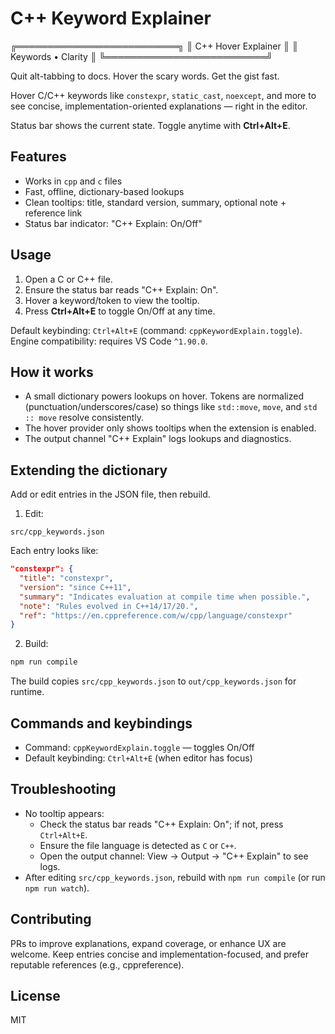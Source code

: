 # C++ Keyword Explainer

╔══════════════════════════╗
║   C++ Hover Explainer    ║
║   Keywords • Clarity     ║
╚══════════════════════════╝

Quit alt-tabbing to docs. Hover the scary words. Get the gist fast.

Hover C/C++ keywords like `constexpr`, `static_cast`, `noexcept`, and more to see concise, implementation-oriented explanations — right in the editor.

Status bar shows the current state. Toggle anytime with **Ctrl+Alt+E**.

## Features
- Works in `cpp` and `c` files
- Fast, offline, dictionary-based lookups
- Clean tooltips: title, standard version, summary, optional note + reference link
- Status bar indicator: "C++ Explain: On/Off"

## Usage
1. Open a C or C++ file.
2. Ensure the status bar reads "C++ Explain: On".
3. Hover a keyword/token to view the tooltip.
4. Press **Ctrl+Alt+E** to toggle On/Off at any time.

Default keybinding: `Ctrl+Alt+E` (command: `cppKeywordExplain.toggle`).
Engine compatibility: requires VS Code `^1.90.0`.

## How it works
- A small dictionary powers lookups on hover. Tokens are normalized (punctuation/underscores/case) so things like `std::move`, `move`, and `std :: move` resolve consistently.
- The hover provider only shows tooltips when the extension is enabled.
- The output channel "C++ Explain" logs lookups and diagnostics.

## Extending the dictionary
Add or edit entries in the JSON file, then rebuild.

1) Edit:
```
src/cpp_keywords.json
```

Each entry looks like:
```json
"constexpr": {
  "title": "constexpr",
  "version": "since C++11",
  "summary": "Indicates evaluation at compile time when possible.",
  "note": "Rules evolved in C++14/17/20.",
  "ref": "https://en.cppreference.com/w/cpp/language/constexpr"
}
```

2) Build:
```bash
npm run compile
```

The build copies `src/cpp_keywords.json` to `out/cpp_keywords.json` for runtime.

## Commands and keybindings
- Command: `cppKeywordExplain.toggle` — toggles On/Off
- Default keybinding: `Ctrl+Alt+E` (when editor has focus)

## Troubleshooting
- No tooltip appears:
  - Check the status bar reads "C++ Explain: On"; if not, press `Ctrl+Alt+E`.
  - Ensure the file language is detected as `C` or `C++`.
  - Open the output channel: View → Output → "C++ Explain" to see logs.
- After editing `src/cpp_keywords.json`, rebuild with `npm run compile` (or run `npm run watch`).

## Contributing
PRs to improve explanations, expand coverage, or enhance UX are welcome. Keep entries concise and implementation-focused, and prefer reputable references (e.g., cppreference).

## License
MIT
